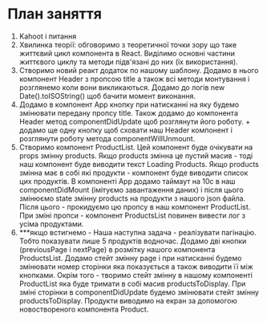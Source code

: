 # План заняття

1. Kahoot i питання
2. Хвилинка теорії: обговоримо з теоретичної точки зору що таке життєвий цикл компонента в React. Виділимо основні частини життєвого циклу та методи підв'язані до них (їх використання).
3. Створимо новий реакт додаток по нашому шаблону. Додамо в нього компонент Header з пропсою title а також всі методи монтування і розглянемо коли вони викликаються. Додамо до логів new Date().toISOString() щоб бачити момент виконання. 
4. Додамо в компонент App кнопку при натисканні на яку будемо змінювати передану пропсу title. Також додамо до компонента Header метод componentDidUpdate щоб розглянути його роботу. + додамо ще одну кнопку щоб сховати наш Header компонент і розглянути роботу метода componentWillUnmount.
5. Створимо компонент ProductList. Цей компонент буде очікувати на props змінну products. Якщо products змінна це пустий масив - тоді наш компонент буде виводити текст Loading Products. Якщо products змінна має в собі які продукти - компонент буде виводити список цих продуктів. В компоненті App додамо таймаут на 10с в наш componentDidMount (імітуємо завантаження даних) і після цього змінюємо state змінну products на продукти з нашого json файла. Після цього - прокидуємо цю пропсу в наш компонент ProductList. При зміні пропси - компонент ProductsList повинен вивести лог з усіма продуктами.
6. ***якщо встигнемо - Наша наступна задача - реалізувати пагінацію. Тобто показувати лише 5 продуктів водночас. Додамо дві кнопки (previousPage i nextPage) в розмітку нашого компонента ProductsList. Додамо стейт змінну page і при натисканні будемо змінювати номер сторінки яка показується а також виводити її між кнопками. Окрім того - творимо стейт змінну в нашому компоненті ProductList яка буде тримати в собі масив productsToDisplay. При зміні сторінки в componentDidUpdate будемо змінювати стейт змінну productsToDisplay. Продукти виводимо на екран за допомогою новоствореного компонента Product. 